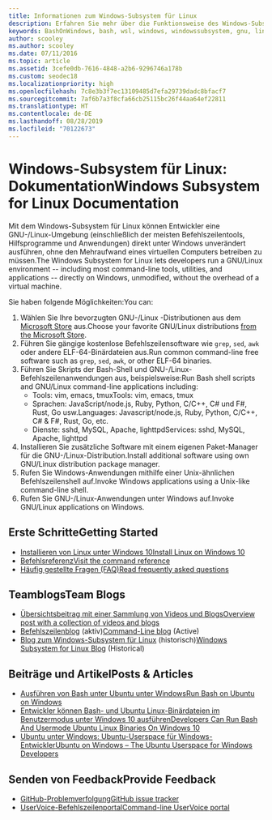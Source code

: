 ```yaml
---
title: Informationen zum Windows-Subsystem für Linux
description: Erfahren Sie mehr über die Funktionsweise des Windows-Subsystems für Linux.
keywords: BashOnWindows, bash, wsl, windows, windowssubsystem, gnu, linux
author: scooley
ms.author: scooley
ms.date: 07/11/2016
ms.topic: article
ms.assetid: 3cefe0db-7616-4848-a2b6-9296746a178b
ms.custom: seodec18
ms.localizationpriority: high
ms.openlocfilehash: 7c8e3b3f7ec13109485d7efa29739dadc8bfacf7
ms.sourcegitcommit: 7af6b7a3f8cfa66cb25115bc26f44aa64ef22811
ms.translationtype: HT
ms.contentlocale: de-DE
ms.lasthandoff: 08/28/2019
ms.locfileid: "70122673"
---
```

# <a name="windows-subsystem-for-linux-documentation"></a><span data-ttu-id="50081-104">Windows-Subsystem für Linux: Dokumentation</span><span class="sxs-lookup"><span data-stu-id="50081-104">Windows Subsystem for Linux Documentation</span></span>

<span data-ttu-id="50081-105">Mit dem Windows-Subsystem für Linux können Entwickler eine GNU-/Linux-Umgebung (einschließlich der meisten Befehlszeilentools, Hilfsprogramme und Anwendungen) direkt unter Windows unverändert ausführen, ohne den Mehraufwand eines virtuellen Computers betreiben zu müssen.</span><span class="sxs-lookup"><span data-stu-id="50081-105">The Windows Subsystem for Linux lets developers run a GNU/Linux environment -- including most command-line tools, utilities, and applications -- directly on Windows, unmodified, without the overhead of a virtual machine.</span></span>  

<span data-ttu-id="50081-106">Sie haben folgende Möglichkeiten:</span><span class="sxs-lookup"><span data-stu-id="50081-106">You can:</span></span>

1. <span data-ttu-id="50081-107">Wählen Sie Ihre bevorzugten GNU-/Linux -Distributionen aus dem [Microsoft Store](https://aka.ms/wslstore) aus.</span><span class="sxs-lookup"><span data-stu-id="50081-107">Choose your favorite GNU/Linux distributions [from the Microsoft Store](https://aka.ms/wslstore).</span></span>
1. <span data-ttu-id="50081-108">Führen Sie gängige kostenlose Befehlszeilensoftware wie `grep`, `sed`, `awk` oder andere ELF-64-Binärdateien aus.</span><span class="sxs-lookup"><span data-stu-id="50081-108">Run common command-line free software such as `grep`, `sed`, `awk`, or other ELF-64 binaries.</span></span> 
1. <span data-ttu-id="50081-109">Führen Sie Skripts der Bash-Shell und GNU-/Linux-Befehlszeilenanwendungen aus, beispielsweise:</span><span class="sxs-lookup"><span data-stu-id="50081-109">Run Bash shell scripts and GNU/Linux command-line applications including:</span></span>  
    * <span data-ttu-id="50081-110">Tools: vim, emacs, tmux</span><span class="sxs-lookup"><span data-stu-id="50081-110">Tools: vim, emacs, tmux</span></span>
    * <span data-ttu-id="50081-111">Sprachen: JavaScript/node.js, Ruby, Python, C/C++, C# und F#, Rust, Go usw.</span><span class="sxs-lookup"><span data-stu-id="50081-111">Languages: Javascript/node.js, Ruby, Python, C/C++, C# & F#, Rust, Go, etc.</span></span>
    * <span data-ttu-id="50081-112">Dienste: sshd, MySQL, Apache, lighttpd</span><span class="sxs-lookup"><span data-stu-id="50081-112">Services: sshd, MySQL, Apache, lighttpd</span></span>
1. <span data-ttu-id="50081-113">Installieren Sie zusätzliche Software mit einem eigenen Paket-Manager für die GNU-/Linux-Distribution.</span><span class="sxs-lookup"><span data-stu-id="50081-113">Install additional software using own GNU/Linux distribution package manager.</span></span>
1. <span data-ttu-id="50081-114">Rufen Sie Windows-Anwendungen mithilfe einer Unix-ähnlichen Befehlszeilenshell auf.</span><span class="sxs-lookup"><span data-stu-id="50081-114">Invoke Windows applications using a Unix-like command-line shell.</span></span>
1. <span data-ttu-id="50081-115">Rufen Sie GNU-/Linux-Anwendungen unter Windows auf.</span><span class="sxs-lookup"><span data-stu-id="50081-115">Invoke GNU/Linux applications on Windows.</span></span>

## <a name="getting-started"></a><span data-ttu-id="50081-116">Erste Schritte</span><span class="sxs-lookup"><span data-stu-id="50081-116">Getting Started</span></span>

* [<span data-ttu-id="50081-117">Installieren von Linux unter Windows 10</span><span class="sxs-lookup"><span data-stu-id="50081-117">Install Linux on Windows 10</span></span>](install-win10.md)
* [<span data-ttu-id="50081-118">Befehlsreferenz</span><span class="sxs-lookup"><span data-stu-id="50081-118">Visit the command reference</span></span>](reference.md)
* [<span data-ttu-id="50081-119">Häufig gestellte Fragen (FAQ)</span><span class="sxs-lookup"><span data-stu-id="50081-119">Read frequently asked questions</span></span>](faq.md)

## <a name="team-blogs"></a><span data-ttu-id="50081-120">Teamblogs</span><span class="sxs-lookup"><span data-stu-id="50081-120">Team Blogs</span></span>
*  [<span data-ttu-id="50081-121">Übersichtsbeitrag mit einer Sammlung von Videos und Blogs</span><span class="sxs-lookup"><span data-stu-id="50081-121">Overview post with a collection of videos and blogs</span></span>](https://blogs.msdn.microsoft.com/commandline/learn-about-windows-console-and-windows-subsystem-for-linux-wsl/)
* <span data-ttu-id="50081-122">[Befehlszeilenblog](https://blogs.msdn.microsoft.com/commandline/) (aktiv)</span><span class="sxs-lookup"><span data-stu-id="50081-122">[Command-Line blog](https://blogs.msdn.microsoft.com/commandline/) (Active)</span></span>
* <span data-ttu-id="50081-123">[Blog zum Windows-Subsystem für Linux](https://blogs.msdn.microsoft.com/wsl/) (historisch)</span><span class="sxs-lookup"><span data-stu-id="50081-123">[Windows Subsystem for Linux Blog](https://blogs.msdn.microsoft.com/wsl/) (Historical)</span></span>

## <a name="posts--articles"></a><span data-ttu-id="50081-124">Beiträge und Artikel</span><span class="sxs-lookup"><span data-stu-id="50081-124">Posts & Articles</span></span>
* [<span data-ttu-id="50081-125">Ausführen von Bash unter Ubuntu unter Windows</span><span class="sxs-lookup"><span data-stu-id="50081-125">Run Bash on Ubuntu on Windows</span></span>](https://blogs.windows.com/buildingapps/2016/03/30/run-bash-on-ubuntu-on-windows/)
* [<span data-ttu-id="50081-126">Entwickler können Bash- und Ubuntu Linux-Binärdateien im Benutzermodus unter Windows 10 ausführen</span><span class="sxs-lookup"><span data-stu-id="50081-126">Developers Can Run Bash And Usermode Ubuntu Linux Binaries On Windows 10</span></span>](https://www.hanselman.com/blog/DevelopersCanRunBashShellAndUsermodeUbuntuLinuxBinariesOnWindows10.aspx)
* [<span data-ttu-id="50081-127">Ubuntu unter Windows: Ubuntu-Userspace für Windows-Entwickler</span><span class="sxs-lookup"><span data-stu-id="50081-127">Ubuntu on Windows – The Ubuntu Userspace for Windows Developers</span></span>](https://insights.ubuntu.com/2016/03/30/ubuntu-on-windows-the-ubuntu-userspace-for-windows-developers/) 

## <a name="provide-feedback"></a><span data-ttu-id="50081-128">Senden von Feedback</span><span class="sxs-lookup"><span data-stu-id="50081-128">Provide Feedback</span></span>
* [<span data-ttu-id="50081-129">GitHub-Problemverfolgung</span><span class="sxs-lookup"><span data-stu-id="50081-129">GitHub issue tracker</span></span>](https://github.com/Microsoft/BashOnWindows/issues)
* [<span data-ttu-id="50081-130">UserVoice-Befehlszeilenportal</span><span class="sxs-lookup"><span data-stu-id="50081-130">Command-line UserVoice portal</span></span>](https://wpdev.uservoice.com/forums/266908-command-prompt-console-bash-on-ubuntu-on-windo/category/161892-bash)
